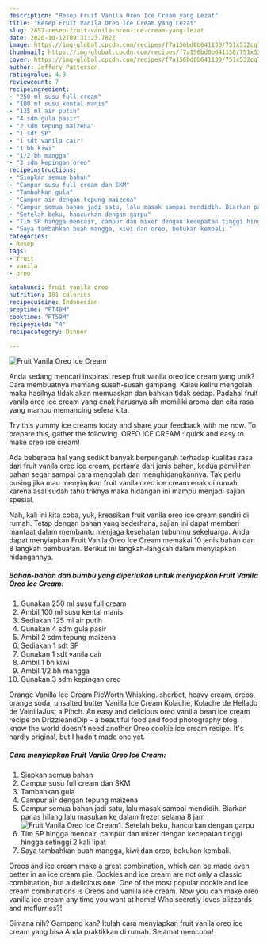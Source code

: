 ```yaml
---
description: "Resep Fruit Vanila Oreo Ice Cream yang Lezat"
title: "Resep Fruit Vanila Oreo Ice Cream yang Lezat"
slug: 2857-resep-fruit-vanila-oreo-ice-cream-yang-lezat
date: 2020-10-12T09:31:23.782Z
image: https://img-global.cpcdn.com/recipes/f7a156bd0b641130/751x532cq70/fruit-vanila-oreo-ice-cream-foto-resep-utama.jpg
thumbnail: https://img-global.cpcdn.com/recipes/f7a156bd0b641130/751x532cq70/fruit-vanila-oreo-ice-cream-foto-resep-utama.jpg
cover: https://img-global.cpcdn.com/recipes/f7a156bd0b641130/751x532cq70/fruit-vanila-oreo-ice-cream-foto-resep-utama.jpg
author: Jeffery Patterson
ratingvalue: 4.9
reviewcount: 7
recipeingredient:
- "250 ml susu full cream"
- "100 ml susu kental manis"
- "125 ml air putih"
- "4 sdm gula pasir"
- "2 sdm tepung maizena"
- "1 sdt SP"
- "1 sdt vanila cair"
- "1 bh kiwi"
- "1/2 bh mangga"
- "3 sdm kepingan oreo"
recipeinstructions:
- "Siapkan semua bahan"
- "Campur susu full cream dan SKM"
- "Tambahkan gula"
- "Campur air dengan tepung maizena"
- "Campur semua bahan jadi satu, lalu masak sampai mendidih. Biarkan panas hilang lalu masukan ke dalam frezer selama 8 jam"
- "Setelah beku, hancurkan dengan garpu"
- "Tim SP hingga mencair, campur dan mixer dengan kecepatan tinggi hingga setinggi 2 kali lipat"
- "Saya tambahkan buah mangga, kiwi dan oreo, bekukan kembali."
categories:
- Resep
tags:
- fruit
- vanila
- oreo

katakunci: fruit vanila oreo 
nutrition: 181 calories
recipecuisine: Indonesian
preptime: "PT40M"
cooktime: "PT59M"
recipeyield: "4"
recipecategory: Dinner

---
```



![Fruit Vanila Oreo Ice Cream](https://img-global.cpcdn.com/recipes/f7a156bd0b641130/751x532cq70/fruit-vanila-oreo-ice-cream-foto-resep-utama.jpg)

Anda sedang mencari inspirasi resep fruit vanila oreo ice cream yang unik? Cara membuatnya memang susah-susah gampang. Kalau keliru mengolah maka hasilnya tidak akan memuaskan dan bahkan tidak sedap. Padahal fruit vanila oreo ice cream yang enak harusnya sih memiliki aroma dan cita rasa yang mampu memancing selera kita.

Try this yummy ice creams today and share your feedback with me now. To prepare this, gather the following. OREO ICE CREAM : quick and easy to make oreo ice cream!

Ada beberapa hal yang sedikit banyak berpengaruh terhadap kualitas rasa dari fruit vanila oreo ice cream, pertama dari jenis bahan, kedua pemilihan bahan segar sampai cara mengolah dan menghidangkannya. Tak perlu pusing jika mau menyiapkan fruit vanila oreo ice cream enak di rumah, karena asal sudah tahu triknya maka hidangan ini mampu menjadi sajian spesial.


Nah, kali ini kita coba, yuk, kreasikan fruit vanila oreo ice cream sendiri di rumah. Tetap dengan bahan yang sederhana, sajian ini dapat memberi manfaat dalam membantu menjaga kesehatan tubuhmu sekeluarga. Anda dapat menyiapkan Fruit Vanila Oreo Ice Cream memakai 10 jenis bahan dan 8 langkah pembuatan. Berikut ini langkah-langkah dalam menyiapkan hidangannya.

<!--inarticleads1-->

##### Bahan-bahan dan bumbu yang diperlukan untuk menyiapkan Fruit Vanila Oreo Ice Cream:

1. Gunakan 250 ml susu full cream
1. Ambil 100 ml susu kental manis
1. Sediakan 125 ml air putih
1. Gunakan 4 sdm gula pasir
1. Ambil 2 sdm tepung maizena
1. Sediakan 1 sdt SP
1. Gunakan 1 sdt vanila cair
1. Ambil 1 bh kiwi
1. Ambil 1/2 bh mangga
1. Gunakan 3 sdm kepingan oreo


Orange Vanilla Ice Cream PieWorth Whisking. sherbet, heavy cream, oreos, orange soda, unsalted butter Vanilla Ice Cream Kolache, Kolache de Hellado de VainillaJust a Pinch. An easy and delicious oreo vanilla bean ice cream recipe on DrizzleandDip - a beautiful food and food photography blog. I know the world doesn&#39;t need another Oreo cookie ice cream recipe. It&#39;s hardly original, but I hadn&#39;t made one yet. 

<!--inarticleads2-->

##### Cara menyiapkan Fruit Vanila Oreo Ice Cream:

1. Siapkan semua bahan
1. Campur susu full cream dan SKM
1. Tambahkan gula
1. Campur air dengan tepung maizena
1. Campur semua bahan jadi satu, lalu masak sampai mendidih. Biarkan panas hilang lalu masukan ke dalam frezer selama 8 jam
<img src="//assets-global.cpcdn.com/assets/icons/button_play-2c75c40dde080a61004c1f40b05d8f140eaff45d7e9e6481dc71c63d2e7c4909.png" alt="Fruit Vanila Oreo Ice Cream">1. Setelah beku, hancurkan dengan garpu
1. Tim SP hingga mencair, campur dan mixer dengan kecepatan tinggi hingga setinggi 2 kali lipat
1. Saya tambahkan buah mangga, kiwi dan oreo, bekukan kembali.


Oreos and ice cream make a great combination, which can be made even better in an ice cream pie. Cookies and ice cream are not only a classic combination, but a delicious one. One of the most popular cookie and ice cream combinations is Oreos and vanilla ice cream. Now you can make oreo vanilla ice cream any time you want at home! Who secretly loves blizzards and mcflurries?! 

Gimana nih? Gampang kan? Itulah cara menyiapkan fruit vanila oreo ice cream yang bisa Anda praktikkan di rumah. Selamat mencoba!
